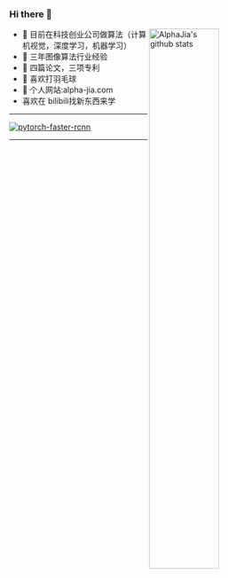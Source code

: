 


### Hi there 👋

<a href="http://alpha-jia.com//"><img align="right" alt="AlphaJia's github stats" width="50%" src="https://github-readme-stats.vercel.app/api?username=AlphaJia&show_icons=true&theme=radical&hide=commits,prs)"></a>


- 🔭 目前在科技创业公司做算法（计算机视觉，深度学习，机器学习）
- 👯 三年图像算法行业经验
- 🌱 四篇论文，三项专利
- 🏃 喜欢打羽毛球
- 🤔 个人网站:alpha-jia.com
- 喜欢在 bilibili找新东西来学

-------------------

[![pytorch-faster-rcnn](https://github-readme-stats.vercel.app/api/pin/?username=AlphaJia&repo=pytorch-faster-rcnn&theme=radical)](https://github.com/AlphaJia/pytorch-faster-rcnn)

-------------------

